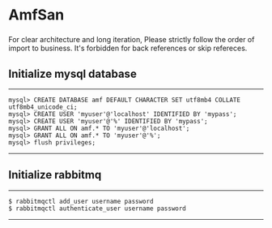 # AmfSan


###
For clear architecture and long iteration,
Please strictly follow the order of import to business. It's forbidden for back references or skip refereces.


## Initialize mysql database
----------
    mysql> CREATE DATABASE amf DEFAULT CHARACTER SET utf8mb4 COLLATE utf8mb4_unicode_ci;
    mysql> CREATE USER 'myuser'@'localhost' IDENTIFIED BY 'mypass';
    mysql> CREATE USER 'myuser'@'%' IDENTIFIED BY 'mypass';
    mysql> GRANT ALL ON amf.* TO 'myuser'@'localhost';
    mysql> GRANT ALL ON amf.* TO 'myuser'@'%';
    mysql> flush privileges;
----------


## Initialize rabbitmq
----------
    $ rabbitmqctl add_user username password
    $ rabbitmqctl authenticate_user username password
----------
